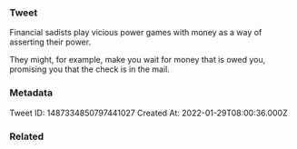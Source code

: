 ### Tweet
Financial sadists play vicious power games with money as a way of asserting their power.

They might, for example, make you wait for money that is owed you, promising you that the check is in the mail.

### Metadata
Tweet ID: 1487334850797441027
Created At: 2022-01-29T08:00:36.000Z

### Related

